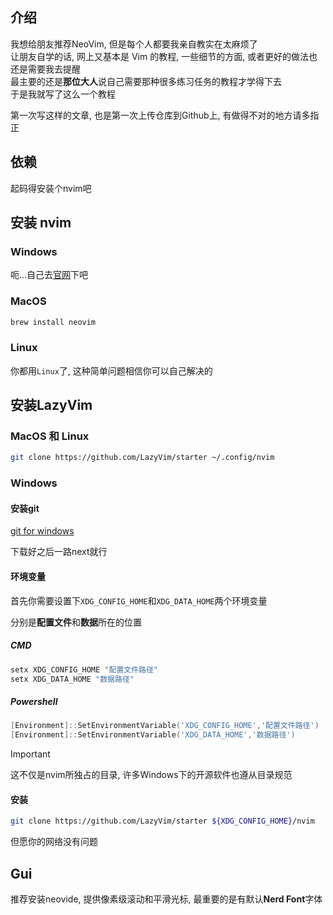 ## 介绍

我想给朋友推荐NeoVim, 但是每个人都要我亲自教实在太麻烦了  
让朋友自学的话, 网上又基本是 Vim 的教程, 一些细节的方面, 或者更好的做法也还是需要我去提醒  
最主要的还是**那位大人**说自己需要那种很多练习任务的教程才学得下去  
于是我就写了这么一个教程

第一次写这样的文章, 也是第一次上传仓库到Github上, 有做得不对的地方请多指正

## 依赖

起码得安装个nvim吧

## 安装 nvim

### Windows

呃...自己去[官网](https://neovim.io/)下吧

### MacOS

```sh
brew install neovim
```

### Linux

你都用`Linux`了, 这种简单问题相信你可以自己解决的

## 安装LazyVim

### MacOS 和 Linux

```sh
git clone https://github.com/LazyVim/starter ~/.config/nvim
```

### Windows

#### 安装git

[git for windows](https://gitforwindows.org/)

下载好之后一路next就行

#### 环境变量

首先你需要设置下`XDG_CONFIG_HOME`和`XDG_DATA_HOME`两个环境变量

分别是**配置文件**和**数据**所在的位置

##### CMD

```cmd
setx XDG_CONFIG_HOME "配置文件路径"
setx XDG_DATA_HOME "数据路径"
```

##### Powershell

```powershell
[Environment]::SetEnvironmentVariable('XDG_CONFIG_HOME','配置文件路径')
[Environment]::SetEnvironmentVariable('XDG_DATA_HOME','数据路径')
```

> [!IMPORTANT]
> 这不仅是nvim所独占的目录, 许多Windows下的开源软件也遵从目录规范

#### 安装

```sh
git clone https://github.com/LazyVim/starter ${XDG_CONFIG_HOME}/nvim
```

但愿你的网络没有问题

## Gui

推荐安装neovide, 提供像素级滚动和平滑光标, 最重要的是有默认**Nerd Font**字体
